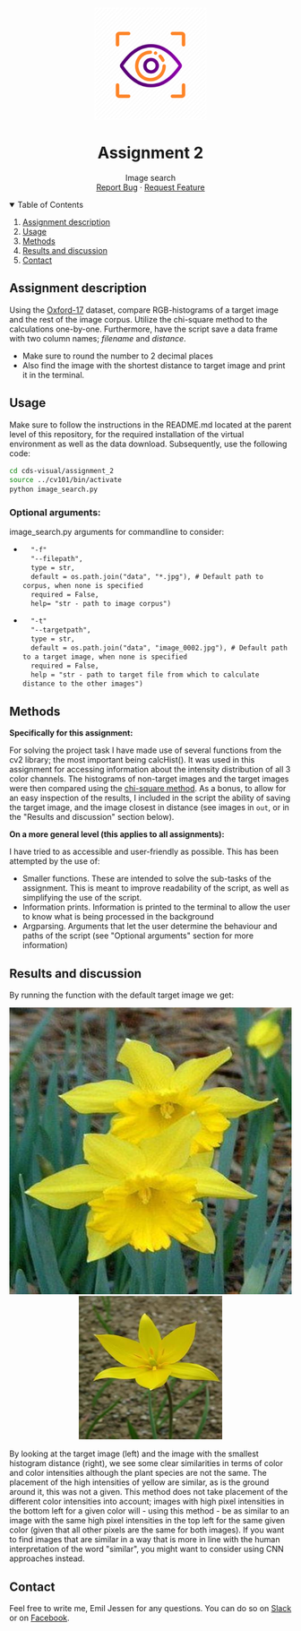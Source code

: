 <!-- PROJECT LOGO -->
<br />
<p align="center">
  <a href="https://github.com/emiltj/cds-visual-exam">
    <img src="../README_images/vis_logo.png" alt="Logo" width="200" height="200">
  </a>
  
  <h1 align="center">Assignment 2</h1>

  <p align="center">
    Image search
    <br />
    <a href="https://github.com/emiltj/cds-visual-exam/issues">Report Bug</a>
    ·
    <a href="https://github.com/emiltj/cds-visual-exam/issues">Request Feature</a>
  </p>
</p>

<!-- TABLE OF CONTENTS -->
<details open="open">
  <summary>Table of Contents</summary>
  <ol>
    <li><a href="#assignment-description">Assignment description</a></li>
    <li><a href="#usage">Usage</a></li>
    <li><a href="#methods">Methods</a></li>
    <li><a href="#results-and-discussion">Results and discussion</a></li>
    <li><a href="#contact">Contact</a></li>
  </ol>
</details>

<!-- ASSIGNMENT DESCRIPTION -->
## Assignment description

Using the [Oxford-17](https://www.robots.ox.ac.uk/~vgg/data/flowers/17/) dataset, compare RGB-histograms of a target image and the rest of the image corpus. Utilize the chi-square method to the calculations one-by-one. Furthermore, have the script save a data frame with two column names; _filename_ and _distance_. 

- Make sure to round the number to 2 decimal places
- Also find the image with the shortest distance to target image and print it in the terminal.

<!-- USAGE -->
## Usage

Make sure to follow the instructions in the README.md located at the parent level of this repository, for the required installation of the virtual environment as well as the data download.
Subsequently, use the following code:

```bash
cd cds-visual/assignment_2
source ../cv101/bin/activate
python image_search.py
```

### Optional arguments:

image_search.py arguments for commandline to consider:
-       "-f"
        "--filepath", 
        type = str,
        default = os.path.join("data", "*.jpg"), # Default path to corpus, when none is specified
        required = False,
        help= "str - path to image corpus")
-       "-t"
        "--targetpath",
        type = str, 
        default = os.path.join("data", "image_0002.jpg"), # Default path to a target image, when none is specified
        required = False,
        help = "str - path to target file from which to calculate distance to the other images")

<!-- METHODS -->
## Methods

**Specifically for this assignment:**

For solving the project task I have made use of several functions from the cv2 library; the most important being calcHist(). It was used in this assignment for accessing information about the intensity distribution of all 3 color channels.
The histograms of non-target images and the target images were then compared using the [chi-square method](https://docs.opencv.org/3.4/d6/dc7/group__imgproc__hist.html#gga994f53817d621e2e4228fc646342d386aa88d6751fb2bb79e07aa8c8717fda881).
As a bonus, to allow for an easy inspection of the results, I included in the script the ability of saving the target image, and the image closest in distance (see images in ```out```, or in the "Results and discussion" section below).

**On a more general level (this applies to all assignments):**

I have tried to as accessible and user-friendly as possible. This has been attempted by the use of:
- Smaller functions. These are intended to solve the sub-tasks of the assignment. This is meant to improve readability of the script, as well as simplifying the use of the script.
- Information prints. Information is printed to the terminal to allow the user to know what is being processed in the background
- Argparsing. Arguments that let the user determine the behaviour and paths of the script (see "Optional arguments" section for more information)


<!-- RESULTS AND DISCUSSION -->
## Results and discussion
By running the function with the default target image we get:
<p align="center"><a href="https://github.com/emiltj/cds-visual-exam/tree/main/assignment_2/out"><img src="./out/target_image.jpg" alt="Logo" width="512" height="512">   <img src="./out/closest_image.jpg" alt="Logo" width="256" height="256"></a></p>

By looking at the target image (left) and the image with the smallest histogram distance (right), we see some clear similarities in terms of color and color intensities although the plant species are not the same. The placement of the high intensities of yellow are similar, as is the ground around it, this was not a given. 
This method does not take placement of the different color intensities into account; images with high pixel intensities in the bottom left for a given color will - using this method - be as similar to an image with the same high pixel intensities in the top left for the same given color (given that all other pixels are the same for both images). If you want to find images that are similar in a way that is more in line with the human interpretation of the word "similar", you might want to consider using CNN approaches instead.


<!-- CONTACT -->
## Contact

Feel free to write me, Emil Jessen for any questions.
You can do so on [Slack](https://app.slack.com/client/T01908QBS9X/D01A1LFRDE0) or on [Facebook](https://www.facebook.com/emil.t.jessen/).

